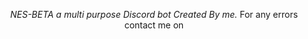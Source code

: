  

<p align="center">
  <i>NES-BETA a multi purpose Discord bot Created By me.</i>
  For any errors contact me on <a href="https://dsc.gg/ceylon>Discord</a>
</p>

